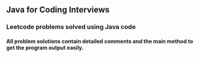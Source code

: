 ## Java for Coding Interviews
### Leetcode problems solved using Java code 
#### All problem solutions contain detailed comments and the main method to get the program output easily.
